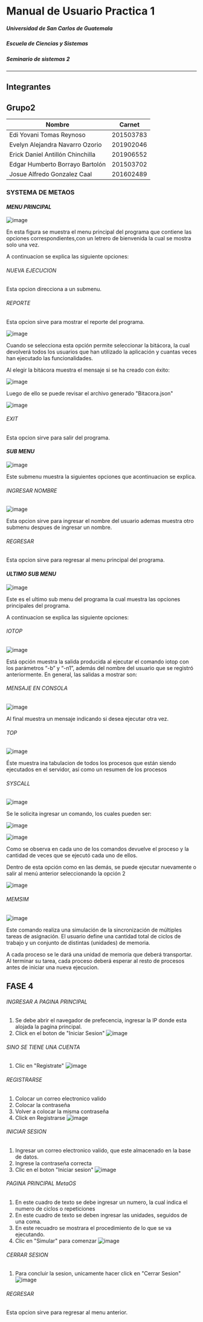 # Manual de Usuario Practica 1

#####  Universidad de San Carlos de Guatemala
#####  Escuela de Ciencias y Sistemas
#####  Seminario de sistemas 2
-------------------------
## Integrantes
## Grupo2
| Nombre                          | Carnet    |
|----------------------------     |-----------|
| Edi Yovani Tomas Reynoso        | 201503783 |
| Evelyn Alejandra Navarro Ozorio | 201902046 |
| Erick Daniel Antillón Chinchilla| 201906552 |
| Edgar Humberto Borrayo Bartolón | 201503702 |
| Josue Alfredo Gonzalez Caal     | 201602489 |

### SYSTEMA DE METAOS 

#### _MENU PRINCIPAL_
![image](/assets/Usuario/menu_principal.png)

En esta figura se muestra el menu principal del programa que contiene las opciones correspondientes,con un letrero de bienvenida la cual se mostra solo una vez.

A continuacion se explica las siguiente opciones:

###### _NUEVA EJECUCION_
Esta opcion direcciona a un submenu.

###### _REPORTE_
Esta opcion sirve para mostrar el reporte del programa.

![image](https://user-images.githubusercontent.com/71113297/188337844-024d033c-7da6-4b0e-9464-4cf1ff90d5b2.png)

Cuando se selecciona esta opción permite seleccionar la bitácora, la cual devolverá todos los usuarios que han utilizado la aplicación y cuantas veces han ejecutado las funcionalidades.

Al elegir la bitácora muestra el mensaje si se ha creado con éxito:

![image](https://user-images.githubusercontent.com/71113297/188339338-a30dfb6d-2d16-472e-9ef9-2f4c34c6f015.png)

Luego de ello se puede revisar el archivo generado "Bitacora.json"

![image](https://user-images.githubusercontent.com/71113297/188339545-1211a1b1-a65e-4f96-b280-d78250e1cdc8.png)



###### _EXIT_
Esta opcion sirve para salir del programa.


#### _SUB MENU_
![image](/assets/Usuario/submenu.png)

Este submenu muestra la siguientes opciones que acontinuacion se explica.

###### _INGRESAR NOMBRE_

![image](/assets/Usuario/ingresarnombre.png)

Esta opcion sirve para ingresar el nombre del usuario ademas muestra otro submenu despues de ingresar un nombre.

###### _REGRESAR_

Esta opcion sirve para regresar al menu principal del  programa.


#### _ULTIMO  SUB MENU_
![image](https://user-images.githubusercontent.com/71113297/188337658-a4209a9b-a80b-4d6b-b81f-cf64a2b38595.png)

Este es el ultimo sub menu del programa la cual muestra las opciones principales del programa.


A continuacion se explica las siguiente opciones:


###### _IOTOP_
![image](https://user-images.githubusercontent.com/65463537/185207256-23581cdd-d342-459b-9ea5-68e4ed809f9d.png)


Está opción muestra la salida producida al ejecutar el comando iotop con los parámetros “-b” y
“-n1”, además del nombre del usuario que se registró anteriormente. En general, las salidas a
mostrar son:

###### _MENSAJE EN CONSOLA_
![image](/assets/Usuario/mensajeconsola.png)

Al final muestra un mensaje indicando si desea ejecutar otra vez.

###### _TOP_
![image](https://user-images.githubusercontent.com/65463537/185207198-16731ad5-3926-444a-a847-0b9ead4c4852.png)

Éste muestra ina tabulacion de todos los procesos que están siendo ejecutados en el
servidor, así como un resumen de los procesos

###### _SYSCALL_
![image](https://user-images.githubusercontent.com/71113297/188337653-0e23c8d1-962d-4d1b-b148-b4f6628990b2.png)

Se le solicita ingresar un comando, los cuales pueden ser:

![image](https://user-images.githubusercontent.com/71113297/188338213-738a5942-6ef6-48f3-a3e9-8b6dff7e7b2e.png)
 
 ![image](https://user-images.githubusercontent.com/71113297/188338249-fe0318d9-2976-4745-b346-b44202a9caed.png)

Como se observa en cada uno de los comandos devuelve el proceso y la cantidad de veces que se ejecutó cada uno de ellos.

Dentro de esta opción como en las demás, se puede ejecutar nuevamente o salir al menú anterior seleccionando la opción 2

![image](https://user-images.githubusercontent.com/71113297/188338322-a6c44f98-0496-4741-9b35-9c6b68446ed2.png)

###### _MEMSIM_

![image](/assets/Usuario/ejecMemsis1.JPG)

Este comando realiza una simulación de la sincronización de múltiples tareas de asignación. El usuario define una
cantidad total de ciclos de trabajo y un conjunto de distintas (unidades) de memoria. 

A cada proceso se le dará una unidad de memoria que deberá transportar. Al terminar su tarea, cada proceso deberá 
esperar al resto de procesos antes de iniciar una nueva ejecucion.



## FASE 4

###### _INGRESAR A PAGINA PRINCIPAL_
1) Se debe abrir el navegador de prefecencia, ingresar la IP donde esta alojada la pagina principal.
2) Click en el boton de "Iniciar Sesion"
![image](/assets/Usuario/UltimaFase/1.png)





###### _SINO SE TIENE UNA CUENTA_
1) Clic en "Registrate"
![image](/assets/Usuario/UltimaFase/3.png)


###### _REGISTRARSE_
1) Colocar un correo electronico valido
2) Colocar la contraseña
3) Volver a colocar la misma contraseña
4) Click en Registrarse
![image](/assets/Usuario/UltimaFase/4.png)


###### _INICIAR SESION_
1) Ingresar un correo electronico valido, que este almacenado en la base de datos.
2) Ingrese la contraseña correcta
3) Clic en el boton "Iniciar sesion"
![image](/assets/Usuario/UltimaFase/2.png)




###### _PAGINA PRINCIPAL MetaOS_
1) En este cuadro de texto se debe ingresar un numero, la cual indica el numero de ciclos o repeticiones
2) En este cuadro de texto se deben ingresar las unidades, seguidos de una coma.
3) En este recuadro se mostrara el procedimiento de lo que se va ejecutando.
4) Clic en "Simular" para comenzar
![image](/assets/Usuario/UltimaFase/5.png)


###### _CERRAR SESION_
1) Para concluir la sesion, unicamente hacer click en "Cerrar Sesion"
![image](/assets/Usuario/UltimaFase/6.png)



###### _REGRESAR_
Esta opcion sirve para regresar al menu anterior.

